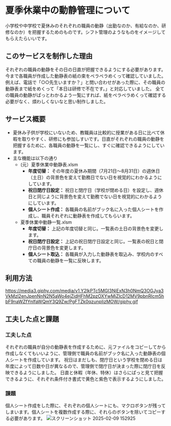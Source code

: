 # 夏季休業中の動静管理について
小学校や中学校で夏休みのそれぞれの職員の動静（出勤なのか、有給なのか、研修なのか）を把握するためのものです。シフト管理のようなものをイメージしてもらえたらいいです。
## このサービスを制作した理由
それぞれの職員の動静をその日の日直が把握できるようにする必要があります。今まで各職員が作成した動静表の紙の束をペラペラめくって確認していました。
例えば、電話で「○○先生いますか？」と問い合わせがあった際に、その職員の動静表まで紙をめくって「本日は研修で不在です。」と対応していました。
全ての職員の動静がぱっとわかるよう一覧にすれば、紙をペラペラめくって確認する必要がなく、煩わしくないなと思い制作しました。
## サービス概要
- 夏休み子供が学校にいないため、教職員は比較的に授業がある日に比べて休暇を取りやすく、研修にも参加しすいです。日直がそれぞれの職員の動静を把握するために、各職員の動静を一覧にし、すぐに確認できるようにしています。
- 主な機能は以下の通り
  - (元）夏季休業中動静表.xlsm
     - **年度切替：** その年度の夏休み期間（7月21日～8月31日）の週休日（土日）の背景色を変えて勤務日でない日を視覚的にわかるようにしています。
     - **祝日閉庁日設定：** 祝日と閉庁日（学校が閉める日）を設定し、週休日と同じように背景色を変えて勤務でない日を視覚的にわかるようにしています。
     - **個人シート作成：** 各職員の名前がブック名に入った個人シートを作成し、職員それぞれに動静表を作成してもらいます。
  - 夏季休業中動静一覧.xlsm
     - **年度切替：** 上記の年度切替と同じ。一覧表の土日の背景色を変更します。
     - **祝日閉庁日設定：** 上記の祝日閉庁日設定と同じ。一覧表の祝日と閉庁日の背景色を変更します。
     - **個人シート取込：** 各職員が入力した動静表を取込み、学校内のすべての職員の動静を一覧に反映します。
## 利用方法
https://media3.giphy.com/media/v1.Y2lkPTc5MGI3NjExN3h0NmQ3OGJya3VkMzl2enJpenNnN2N5aWo4ejZidHFhM2pzOXYwMiZlcD12MV9pbnRlcm5hbF9naWZfYnlfaWQmY3Q9Zw/PgFTZk0qzunplizMOW/giphy.gif
## 工夫した点と課題
### 工夫した点
それぞれの職員が自分の動静表を作成するために、元ファイルをコピーしてから作成しなくてもいいように、管理側で職員の名前がブック名に入った動静表の個人シートを作成しています。
祝日はまだしも、閉庁日という学校を閉める日は年度によって日数や日が異なるので、管理側で閉庁日が決まった際に閉庁日を反映できるようにしました。
日直と休暇（年休、特休）はさらにぱっと見て把握できるように、それぞれ条件付き書式で黄色と紫色で表示するようにしました。
### 課題
個人シート作成をした際に、それぞれの個人シートにも、マクロボタンが残ってしまいます。個人シートを複数作成する際に、それらのボタンを除いてコピーする必要があります。
![スクリーンショット 2025-02-09 152925](https://github.com/user-attachments/assets/82610aa6-3ac0-4476-b996-9a55c48cb552)

